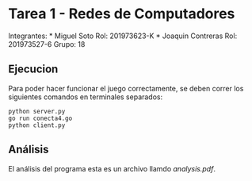 # Tarea 1 - Redes de Computadores

Integrantes:
    * Miguel Soto           Rol: 201973623-K
    * Joaquin Contreras     Rol: 201973527-6
Grupo: 18

## Ejecucion

Para poder hacer funcionar el juego correctamente, se
deben correr los siguientes comandos en terminales
separados:

```
python server.py
go run conecta4.go
python client.py
```

## Análisis

El análisis del programa esta es un archivo llamdo
_analysis.pdf_.


